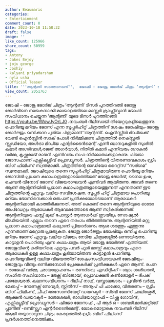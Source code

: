 ```yaml
---
author: Beaumaris
categories:
- Entertainment
comment_count: 0
date: 2023-10-18 11:50:32
draft: false
image: ''
like_count: 125966
share_count: 50959
tags:
- Antony
- Jakes Bejoy
- joju george
- Joshiy
- kalyani priyadarshan
- nyla usha
- Official Teaser
title: '''ആന്റണി സാത്താനാണ്'',  ജോഷി – ജോജു ജോർജ് ചിത്രം ‘ആന്റണി’ ടീസർ പുറത്തിറങ്ങി'
view_count: 2051763
---
```


ജോഷി – ജോജു ജോർജ് ചിത്രം ‘ആന്റണി’ ടീസർ പുറത്തിറങ്ങി ജോജു ജോർജിനെ നായകനാക്കി മലയാളത്തിലെ മാസ്റ്റർ ക്രാഫ്റ്റ്സ്മാൻ ജോഷി സംവിധാനം ചെയ്യുന്ന ‘ആന്റണി’ യുടെ ടീസർ പുറത്തിറങ്ങി https://youtu.be/lWowJyOrLJ0 .നവംബർ റിലീസായി തീയേറ്ററുകളിലെത്തുന്നു. പൊറിഞ്ചു മറിയം ജോസ് എന്ന സൂപ്പർഹിറ്റ് ചിത്രത്തിന് ശേഷം ജോഷിയും-ജോജു ജോർജ്ജും ഒന്നിക്കുന്ന പുതിയ ചിത്രമാണ് ‘ആന്റണി’. ഐൻസ്റ്റീൻ മീഡിയക്ക് വേണ്ടി ഐൻസ്റ്റീൻ സാക് പോൾ നിർമ്മിക്കുന്ന ചിത്രത്തിൽ നെക്സ്റ്റൽ സ്റ്റുഡിയോ, അൾട്രാ മീഡിയ എന്റർടൈൻമെന്റ് എന്നീ ബാനറുകളിൽ സുശീൽ കുമാർ അഗർവാൾ,രജത് അഗർവാൾ, നിതിൻ കുമാർ എന്നിവരും ഗോകുൽ വർമ്മ, കൃഷ്ണരാജ് രാജൻ എന്നിവരും സഹ നിർമ്മാതാക്കളാകുന്നു. ഷിജോ ജോസഫാണ് എക്സിക്യൂട്ടീവ് പ്രൊഡ്യൂസർ. ചിത്രത്തിന്റെ വിതരണാവകാശം ഡ്രീം ബിഗ് ഫിലിംസ് സ്വന്തമാക്കി. ചിത്രത്തിന്റെ ഓഡിയോ റൈറ്റ്‌സ് “സരിഗമ” സ്വന്തമാക്കി. ജോഷിയുടെ തന്നെ സൂപ്പർഹിറ്റ് ചിത്രമായിരുന്ന പൊറിഞ്ചു മറിയം ജോസിൽ പ്രധാന കഥാപാത്രങ്ങളായെത്തിയത് ജോജു ജോർജ്, നൈല ഉഷ, ചെമ്പൻ വിനോദ് ജോസ് വിജയരാഘവൻ എന്നിവർ ആയിരുന്നു. അവർ തന്നെ ആണ് ആന്റണിയിൽ പ്രധാന കഥാപാത്രങ്ങളായെത്തുന്നത് എന്നതാണ് ഈ ചിത്രത്തിന്റെ ഏറ്റവും വലിയ സവിശേഷത. സൂപ്പർ ഹിറ്റ് ചിത്രമായ പൊറിഞ്ചു മറിയം ജോസിനെക്കാൾ ഒരുപാട് പ്രതീക്ഷയോടെയാണ് ആരാധകർ ആന്റണിക്കായി കാത്തിരിക്കുന്നത്. അത് കൊണ്ട് തന്നെ ആന്റണിയുടെ ഓരോ അപ്‌ഡേറ്റും ആരാധകർ ആവേശത്തോടെ ആണ് സ്വീകരിക്കുന്നത്. ആന്റണിയുടെ ഫസ്റ്റ് ലുക്ക് പോസ്റ്റർ ആരാധർക്ക് ഇടയിലും സോഷ്യൽ മീഡിയയിൽ എല്ലാം തന്നെ ഏറെ തരംഗം തീർത്തിരുന്നു. ആന്റണിയിൽ മറ്റു പ്രധാന കഥാപാത്രമായി കല്യാണി പ്രിയദർശനും ആശ ശരത്തും എത്തുന്നു എന്നതാണ് മറ്റൊരു പ്രത്യേകത. ജോജു ജോർജ്ജും ജോഷിയും ഒന്നിച്ച പൊറിഞ്ചു മറിയം ജോസ് ഏറ്റവും വലിയ വിജയം നേടിയ ചിത്രങ്ങളിൽ ഒന്നായിരുന്നു. കാട്ടാളൻ പൊറിഞ്ചു എന്ന കഥാപാത്രം ആയി ജോജു ജോർജ്ജ് എത്തിയത്. ജോജുവിന്റെ കരിയറിലെ ഏറ്റവും പവർ ഫുൾ മാസ്സ് കഥാപാത്രവും ഏറെ ആരാധകർ ഉള്ള കഥാപാത്രം കൂടിയായിരുന്നു കാട്ടാളൻ പോറിഞ്ചു. പൊറിഞ്ചുവിന്റെ വലിയ വിജയത്തിന് ശേഷംസംവിധായകൻ ജോഷിയും-ജോജുവും വീണ്ടും ഒന്നിക്കുമ്പോൾ പ്രേക്ഷകർക്ക് പ്രതീക്ഷകൾ ഏറെ ആണ്. രചന – രാജേഷ് വർമ്മ, ഛായാഗ്രഹണം – രണദിവെ, എഡിറ്റിംഗ് – ശ്യാം ശശിധരന്‍, സംഗീത സംവിധാനം – ജേക്സ് ബിജോയ്, പ്രൊഡക്ഷന്‍ കണ്‍ട്രോളര്‍ – ദീപക് പരമേശ്വരന്‍, കലാസംവിധാനം – ദിലീപ് നാഥ്, വസ്ത്രാലങ്കാരം – പ്രവീണ്‍ വര്‍മ്മ, മേക്കപ്പ് – റോണക്സ് സേവ്യര്‍, സ്റ്റിൽസ് – അനൂപ് പി ചാക്കോ, വിതരണം – ഡ്രീം ബിഗ് ഫിലിംസ്, ചീഫ് അസോസിയേറ്റ് ഡയറക്ടർ – സിബി ജോസ് ചാലിശ്ശേരി, ആക്ഷൻ ഡയറക്ടർ – രാജശേഖർ, ഓഡിയോഗ്രാഫി – വിഷ്ണു ഗോവിന്ദ്, എക്സിക്യൂട്ടീവ് പ്രൊഡ്യുസർ – ഷിജോ ജോസഫ് , പി ആർ ഒ – ശബരി.മാർക്കറ്റിങ്ങ് പ്ലാനിങ് -ഒബ്സ്ക്യൂറ എന്റർടൈൻമെന്റ്. ലോകമൊട്ടാകെ നവംബര്‍ റിലീസ് ആയി തയ്യാറാവുന്ന ചിത്രം കേരളത്തില്‍ ഡ്രീം ബിഗ് ഫിലിംസ് പ്രദര്‍ശനത്തിനെത്തിക്കും.